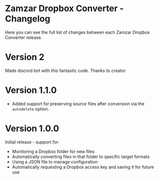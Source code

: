 # Zamzar Dropbox Converter - Changelog

Here you can see the full list of changes between each Zamzar Dropbox Converter release.

# Version 2

Made discord bot with this fantastic code. Thanks to creator

# Version 1.1.0

* Added support for preserving source files after conversion via the `autodelete` option.


# Version 1.0.0

Initial release - support for:

* Monitoring a Dropbox folder for new files
* Automatically converting files in that folder to specific target formats
* Using a JSON file to manage configuration
* Automatically requesting a Dropbox access key and saving it for future use
